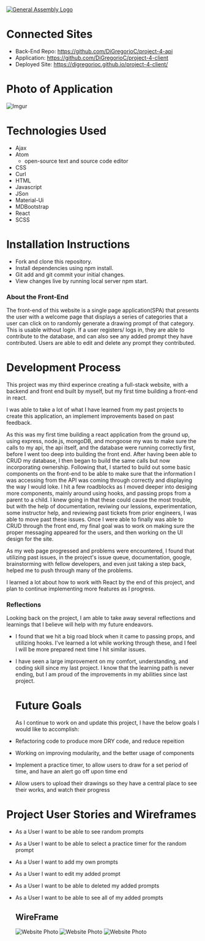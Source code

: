 [![General Assembly Logo](https://camo.githubusercontent.com/1a91b05b8f4d44b5bbfb83abac2b0996d8e26c92/687474703a2f2f692e696d6775722e636f6d2f6b6538555354712e706e67)](https://generalassemb.ly/education/web-development-immersive)

# Connected Sites

-   Back-End Repo: <https://github.com/DiGregorioC/project-4-api>
-   Application: <https://github.com/DiGregorioC/project-4-client>
-   Deployed Site: <https://digregorioc.github.io/project-4-client/>

# Photo of Application

![Imgur](https://i.imgur.com/oDxWoC7.png)

# Technologies Used

-   Ajax
-   Atom
    -   open-source text and source code editor
-   CSS
-   Curl
-   HTML
-   Javascript
-   JSon
-   Material-Ui
-   MDBootstrap
-   React
-   SCSS

# Installation Instructions

-   Fork and clone this repository.
-   Install dependencies using npm install.
-   Git add and git commit your initial changes.
-   View changes live by running local server npm start.

### About the Front-End

  The front-end of this website is a single page application(SPA) that presents the user with a welcome page that displays a series of categories that a user can click on to randomly generate a drawing prompt of that category. This is usable without login. If a user registers/ logs in, they are able to contribute to the database, and can also see any added prompt they have contributed. Users are able to edit and delete any prompt they contributed.

# Development Process

  This project was my third experince creating a full-stack website, with a backend and front end built by myself, but my first time building a front-end in react.

  I was able to take a lot of what I have learned from my past projects to create this application, an implement improvements based on past feedback.

  As this was my first time building a react application from the ground up, using express, node.js, mongoDB, and mongoose my was to make sure the calls to my api, the api itself, and the database were running correctly first, before I went too deep into building the front end. After having been able to CRUD my database, I then began to build the same calls but now incorporating ownership. Following that, I started to build out some basic components on the front-end to be able to make sure that the information I was accessing from the API was coming through correctly and displaying the way I would loke. I hit a few roadblocks as I moved deeper into desiging more components, mainly around using hooks, and passing props from a parent to a child. I knew going in
  that these could cause the most trouble, but with the help of documentation, reviwing our lessions, experimentation, some instructor help, and reviewing
  past tickets from prior engineers, I was able to move past these issues. Once I were able to finally was able to CRUD through the front end, my final goal was to work on making sure the proper messaging appeared for the users, and then working on the UI design for the site.

  As my web page progressed and problems were encountered, I found that utilizing past issues, in the project's issue queue, documentation, google, brainstorming with fellow developers, and even just taking a step back, helped me to push through many of the problems.

  I learned a lot about how to work with React by the end of this project, and plan to continue implementing more features as I progress.

### Reflections

  Looking back on the project, I am able to take away several reflections and learnings that I believe will help  with my future endeavors.

-   I found that we hit a big road block when it came to passing props, and utilizing hooks. I've learned a lot while working through these, and I feel I will be more prepared next time I hit similar issues.

-   I have seen a large improvement on my comfort, understanding, and coding skill since my last project. I know that the learning path is never ending, but I am proud of the improvements in my abilities since last project.

    # Future Goals

     As I continue to work on and update this project, I have the below goals I would like to accomplish:

-   Refactoring code to produce more DRY code, and reduce repeition
-   Working on improving modularity, and the better usage of components
-   Implement a practice timer, to allow users to draw for a set period of   time, and have an alert go off upon time end
-   Allow users to upload their drawings so they have a central place to see their works, and watch their progress

# Project User Stories and Wireframes

-   As a User I want to be able to see random prompts
-   As a User I want to be able to select a practice timer for the random prompt
-   As a User I want to add my own prompts
-   As a User I want to edit my added prompt
-   As a User I want to be able to deleted my added prompts
-   As a User I want to be able to see all of my added prompts

    ## WireFrame
    
    ![Website Photo](https://i.imgur.com/iumUNGN.png)
    ![Website Photo](https://i.imgur.com/jjJdOlW.png)
    ![Website Photo](https://i.imgur.com/J8VOTHj.png)
